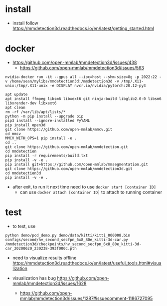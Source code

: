 # install 

- install follow https://mmdetection3d.readthedocs.io/en/latest/getting_started.html

# docker 

- https://github.com/open-mmlab/mmdetection3d/issues/438
  - https://github.com/open-mmlab/mmdetection3d/issues/563

```
nvidia-docker run -it --gpus all --ipc=host --shm-size=8g -p 2022:22 -v /home/sean/mylibs/mmdetection3d:/mmdetection3d -v /tmp/.X11-unix:/tmp/.X11-unix -e DISPLAY nvcr.io/nvidia/pytorch:20.12-py3
```

```
apt update
apt install ffmpeg libsm6 libxext6 git ninja-build libglib2.0-0 libsm6 libxrender-dev libxext6
apt clean
rm -rf /var/lib/apt/lists/*
python -m pip install --upgrade pip
pip3 install --ignore-installed PyYAML
pip install open3d
git clone https://github.com/open-mmlab/mmcv.git
cd mmcv
MMCV_WITH_OPS=1 pip install -e .
cd ..
git clone https://github.com/open-mmlab/mmdetection.git
cd mmdetection
pip install -r requirements/build.txt
pip install -v -e .
pip install git+https://github.com/open-mmlab/mmsegmentation.git
git clone https://github.com/open-mmlab/mmdetection3d.git
cd mmdetection3d
pip install -v -e .
```

- after exit, to run it next time need to use `docker start [container ID]`
  - can use `docker attach [container ID]` to attach to running container 

# test

- to test, use 
```
python demo/pcd_demo.py demo/data/kitti/kitti_000008.bin configs/second/hv_second_secfpn_6x8_80e_kitti-3d-car.py /mmdetection3d/checkpoints/hv_second_secfpn_6x8_80e_kitti-3d-car_20200620_230238-393f000c.pth 
```

- need to visualize results offline https://mmdetection3d.readthedocs.io/en/latest/useful_tools.html#visualization

- visualization has bug https://github.com/open-mmlab/mmdetection3d/issues/1628
  - https://github.com/open-mmlab/mmdetection3d/issues/1287#issuecomment-1186727095
